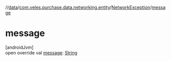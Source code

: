 //[data](../../../index.md)/[com.veles.purchase.data.networking.entity](../index.md)/[NetworkException](index.md)/[message](message.md)

# message

[androidJvm]\
open override val [message](message.md): [String](https://kotlinlang.org/api/latest/jvm/stdlib/kotlin/-string/index.html)
